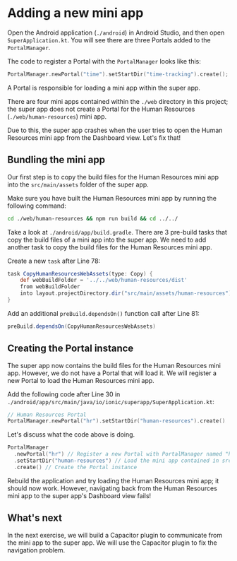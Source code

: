 # Adding a new mini app

Open the Android application (`./android`) in Android Studio, and then open `SuperApplication.kt`. You will see there are three Portals added to the `PortalManager`. 

The code to register a Portal with the `PortalManager` looks like this:

```kotlin
PortalManager.newPortal("time").setStartDir("time-tracking").create();
```

A Portal is responsible for loading a mini app within the super app. 

There are four mini apps contained within the `./web` directory in this project; the super app does not create a Portal for the Human Resources (`./web/human-resources`) mini app. 

Due to this, the super app crashes when the user tries to open the Human Resources mini app from the Dashboard view. Let's fix that!

## Bundling the mini app

Our first step is to copy the build files for the Human Resources mini app into the `src/main/assets` folder of the super app. 

Make sure you have built the Human Resources mini app by running the following command:

```bash
cd ./web/human-resources && npm run build && cd ../../
```

Take a look at `./android/app/build.gradle`. There are 3 pre-build tasks that copy the build files of a mini app into the super app. We need to add another task to copy the build files for the Human Resources mini app. 

Create a new `task` after Line 78:

```groovy
task CopyHumanResourcesWebAssets(type: Copy) {
    def webBuildFolder = '../../web/human-resources/dist'
    from webBuildFolder
    into layout.projectDirectory.dir("src/main/assets/human-resources")
}
```

Add an additional `preBuild.dependsOn()` function call after Line 81:

```groovy
preBuild.dependsOn(CopyHumanResourcesWebAssets)
```

## Creating the Portal instance

The super app now contains the build files for the Human Resources mini app. However, we do not have a Portal that will load it. We will register a new Portal to load the Human Resources mini app. 

Add the following code after Line 30 in `./android/app/src/main/java/io/ionic/superapp/SuperApplication.kt`:

```kotlin
// Human Resources Portal
PortalManager.newPortal("hr").setStartDir("human-resources").create()
```

Let's discuss what the code above is doing.

```kotlin
PortalManager
  .newPortal("hr") // Register a new Portal with PortalManager named "hr"
  .setStartDir("human-resources") // Load the mini app contained in src/main/assets/human-resources
  .create() // Create the Portal instance
```

Rebuild the application and try loading the Human Resources mini app; it should now work. However, navigating back from the Human Resources mini app to the super app's Dashboard view fails!

## What's next

In the next exercise, we will build a Capacitor plugin to communicate from the mini app to the super app. We will use the Capacitor plugin to fix the navigation problem.
